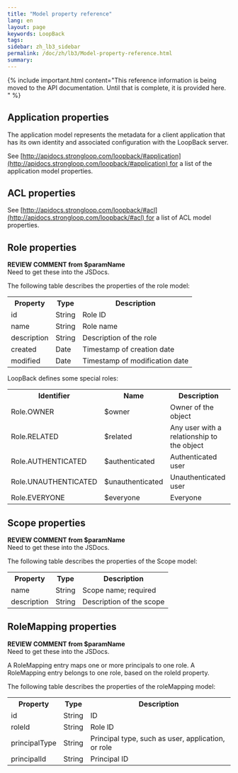 ```yaml
---
title: "Model property reference"
lang: en
layout: page
keywords: LoopBack
tags:
sidebar: zh_lb3_sidebar
permalink: /doc/zh/lb3/Model-property-reference.html
summary:
---
```


{% include important.html content="This reference information is being moved to the API documentation. Until that is complete, it is provided here.
" %}

## Application properties

The application model represents the metadata for a client application that has its own identity and associated configuration with the LoopBack server.

See [http://apidocs.strongloop.com/loopback/#application](http://apidocs.strongloop.com/loopback/#application) for a list of the application model properties.

## ACL properties

See [http://apidocs.strongloop.com/loopback/#acl](http://apidocs.strongloop.com/loopback/#acl) for a list of ACL model properties.

## Role properties

<div class="sl-hidden"><strong>REVIEW COMMENT from $paramName</strong><br>Need to get these into the JSDocs.</div>

The following table describes the properties of the role model:

<table>
  <tbody>
    <tr>
      <th>Property</th>
      <th>Type</th>
      <th>Description</th>
    </tr>
    <tr>
      <td>id</td>
      <td>String</td>
      <td>Role ID</td>
    </tr>
    <tr>
      <td>name</td>
      <td>String</td>
      <td>Role name</td>
    </tr>
    <tr>
      <td>description</td>
      <td>String</td>
      <td>Description of the role</td>
    </tr>
    <tr>
      <td>created</td>
      <td>Date</td>
      <td>Timestamp of creation date</td>
    </tr>
    <tr>
      <td>modified</td>
      <td>Date</td>
      <td>Timestamp of modification date</td>
    </tr>
  </tbody>
</table>

LoopBack defines some special roles:

<table>
  <tbody>
    <tr>
      <th>Identifier</th>
      <th>Name</th>
      <th>Description</th>
    </tr>
    <tr>
      <td>Role.OWNER</td>
      <td>$owner</td>
      <td>Owner of the object</td>
    </tr>
    <tr>
      <td>Role.RELATED</td>
      <td>$related</td>
      <td>Any user with a relationship to the object</td>
    </tr>
    <tr>
      <td>Role.AUTHENTICATED</td>
      <td>$authenticated</td>
      <td>Authenticated user</td>
    </tr>
    <tr>
      <td>Role.UNAUTHENTICATED</td>
      <td>$unauthenticated</td>
      <td>Unauthenticated user</td>
    </tr>
    <tr>
      <td>Role.EVERYONE</td>
      <td>$everyone</td>
      <td>Everyone</td>
    </tr>
  </tbody>
</table>

## Scope properties

<div class="sl-hidden"><strong>REVIEW COMMENT from $paramName</strong><br>Need to get these into the JSDocs.</div>

The following table describes the properties of the Scope model:

<table>
  <tbody>
    <tr>
      <th>Property</th>
      <th>Type</th>
      <th>Description</th>
    </tr>
    <tr>
      <td>name</td>
      <td>String</td>
      <td>Scope name; required</td>
    </tr>
    <tr>
      <td>description</td>
      <td>String</td>
      <td>Description of the scope</td>
    </tr>
  </tbody>
</table>

## RoleMapping properties

<div class="sl-hidden"><strong>REVIEW COMMENT from $paramName</strong><br>Need to get these into the JSDocs.</div>

A RoleMapping entry maps one or more principals to one role. A RoleMapping entry belongs to one role, based on the roleId property.

The following table describes the properties of the roleMapping model:

<table>
  <tbody>
    <tr>
      <th>Property</th>
      <th>Type</th>
      <th>Description</th>
    </tr>
    <tr>
      <td>id</td>
      <td>String</td>
      <td>ID</td>
    </tr>
    <tr>
      <td>roleId</td>
      <td>String</td>
      <td>Role ID</td>
    </tr>
    <tr>
      <td>principalType</td>
      <td>String</td>
      <td>Principal type, such as user, application, or role</td>
    </tr>
    <tr>
      <td>principalId</td>
      <td>String</td>
      <td>Principal ID</td>
    </tr>
  </tbody>
</table>

